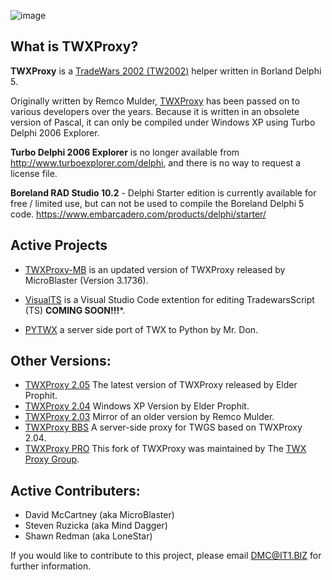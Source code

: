 ![image](https://github.com/MicroBlaster/TWXProxy/blob/master/Source/TWXProxy-MB/TWXP-Logo.jpg)

## What is TWXProxy?

**TWXProxy** is a [TradeWars 2002 (TW2002)](http://www.eisonline.com) helper written in Borland Delphi 5.

Originally written by Remco Mulder, [TWXProxy](https://github.com/erikh/twxproxy) has been passed on to various developers over the years. Because it is written in an obsolete version of Pascal, it can only be compiled under Windows XP using Turbo Delphi 2006 Explorer. 

**Turbo Delphi 2006 Explorer** is no longer available from http://www.turboexplorer.com/delphi, and there is no way to request a license file.

**Boreland RAD Studio 10.2** - Delphi Starter edition is currently available for free / limited use, but can not be used to compile the Boreland Delphi 5 code.
https://www.embarcadero.com/products/delphi/starter/

## Active Projects

* [TWXProxy-MB](https://github.com/MicroBlaster/TWXProxy/tree/master/Source/TWXProxy-MB) is an updated version of TWXProxy released by MicroBlaster (Version 3.1736).
* [VisualTS](https://github.com/MicroBlaster/TWXProxy/tree/master/Source/VisualTS) is a Visual Studio Code extention for editing TradewarsScript (TS)  **COMING SOON!!!***.

* [PYTWX](https://bitbucket.org/mrdon/pytwx/src) a server side port of TWX to Python by Mr. Don.

## Other Versions:
* [TWXProxy 2.05](https://github.com/MicroBlaster/TWXProxy/tree/master/Source/TWXProxy-EP) The latest version of TWXProxy released by Elder Prophit.
* [TWXProxy 2.04](https://github.com/erikh/twxproxy) Windows XP Version by Elder Prophit.
* [TWXProxy 2.03](https://github.com/erikh/twxproxy) Mirror of an older version by Remco Mulder.
* [TWXProxy BBS](https://code.google.com/archive/p/twxproxy-ep/wikis/TwxBbsAdministrationGuide.wiki) A server-side proxy for TWGS based on TWXProxy 2.04.
* [TWXProxy PRO](https://sourceforge.net/projects/twxproxy/) This fork of TWXProxy was maintained by The [TWX Proxy Group](http://twxproxy.sourceforge.net/).

## Active Contributers:

* David McCartney (aka MicroBlaster)
* Steven Ruzicka (aka Mind Dagger)
* Shawn Redman (aka LoneStar)

If you would like to contribute to this project, please email DMC@IT1.BIZ for further information.
